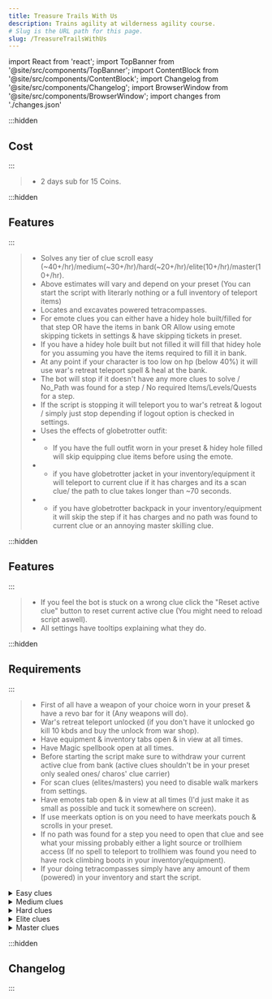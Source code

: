 ```yaml
---
title: Treasure Trails With Us
description: Trains agility at wilderness agility course.
# Slug is the URL path for this page.
slug: /TreasureTrailsWithUs
---
```


import React from 'react';
import TopBanner from '@site/src/components/TopBanner';
import ContentBlock from '@site/src/components/ContentBlock';
import Changelog from '@site/src/components/Changelog';
import BrowserWindow from '@site/src/components/BrowserWindow';
import changes from './changes.json'

<TopBanner title="Treasure Trails With Us" version="v1.0.0" author="ARMAR" skill="Money Making">
</TopBanner>

:::hidden

## Cost

:::

<ContentBlock title="Cost">

> - 2 days sub for 15 Coins.

</ContentBlock>

:::hidden

## Features

:::

<ContentBlock title="Features">

> - Solves any tier of clue scroll easy (~40+/hr)/medium(~30+/hr)/hard(~20+/hr)/elite(10+/hr)/master(10+/hr).
> - Above estimates will vary and depend on your preset (You can start the script with literarly nothing or a full inventory of teleport items)
> - Locates and excavates powered tetracompasses.
> - For emote clues you can either have a hidey hole built/filled for that step OR have the items in bank OR Allow using emote skipping tickets in settings & have skipping tickets in preset.
> - If you have a hidey hole built but not filled it will fill that hidey hole for you assuming you have the items required to fill it in bank.
> - At any point if your character is too low on hp (below 40%) it will use war's retreat teleport spell & heal at the bank.
> - The bot will stop if it doesn't have any more clues to solve / No_Path was found for a step / No required Items/Levels/Quests for a step.
> - If the script is stopping it will teleport you to war's retreat & logout / simply just stop depending if logout option is checked in settings.
> - Uses the effects of globetrotter outfit:
> - - If you have the full outfit worn in your preset & hidey hole filled will skip equipping clue items before using the emote.
> - - if you have globetrotter jacket in your inventory/equipment it will teleport to current clue if it has charges and its a scan clue/ the path to clue takes longer than ~70 seconds.
> - - if you have globetrotter backpack in your inventory/equipment it will skip the step if it has charges and no path was found to current clue or an annoying master skilling clue.

</ContentBlock>

:::hidden

## Features

:::

<ContentBlock title="Settings">

> - If you feel the bot is stuck on a wrong clue click the "Reset active clue" button to reset current active clue (You might need to reload script aswell).
> - All settings have tooltips explaining what they do. 

</ContentBlock>

:::hidden

## Requirements

:::
<ContentBlock title="Requirements/Instructions">

> - First of all have a weapon of your choice worn in your preset & have a revo bar for it (Any weapons will do).
> - War's retreat teleport unlocked (if you don't have it unlocked go kill 10 kbds and buy the unlock from war shop).
> - Have equipment & inventory tabs open & in view at all times.
> - Have Magic spellbook open at all times.
> - Before starting the script make sure to withdraw your current active clue from bank (active clues shouldn't be in your preset only sealed ones/ charos' clue carrier)
> - For scan clues (elites/masters) you need to disable walk markers from settings.
> - Have emotes tab open & in view at all times (I'd just make it as small as possible and tuck it somewhere on screen).
> - If use meerkats option is on you need to have meerkats pouch & scrolls in your preset.
> - If no path was found for a step you need to open that clue and see what your missing probably either a light source or trollhiem access (If no spell to teleport to trollhiem was found you need to have rock climbing boots in your inventory/equipment).
> - If your doing tetracompasses simply have any amount of them (powered) in your inventory and start the script.

<details>
<summary>Easy clues</summary>

>  - RS Wiki Page: https://runescape.wiki/w/Clue_scroll_(easy)#Requirements
>  - Any requirement that needs partial completion of a quest will require the completion of the quest for this script.
>  - If not using globetrotter outfit for emote clues YOU NEED TO HAVE SPACE IN YOUR PRESET FOR THE ITEMS IT REQUIRES TO WITHDRAW (and enough inventory space to remove all equipped items if needed).
>
<details>
<summary>Required Items(for emote clues)</summary>

>  1) Bronze dagger.
>  2) Iron full helm.
>  3) Gold ring.
>  4) Iron med helm.
>  5) Emerald ring.
>  6) Leather gloves.
>  7) Iron kiteshield.
>  8) Steel longsword.
>  9) Studded chaps.
>  10) Bronze platelegs.
>  11) Steel pickaxe.
>  12) Steel med helm.
>  13) Iron platelegs.
>  14) Emerald amulet.
>  15) Oak shieldbow.
>  16) Gold ring.
>  17) Leather chaps.
>  18) Steel mace.
>  19) Studded leather coif.
>  20) Steel plateskirt.
>  21) Sapphire necklace.
>  22) Polar camo top.
>  23) Leather gloves.
>  24) Leather boots.
>  25) Iron platebody.
>  26) Studded chaps.
>  27) Bronze full helm.
>  28) Sapphire necklace.
>  29) Polar camo legs.
>  30) Oak shortbow.
>  31) Iron chainbody.
>  32) Sapphire ring.
>  33) Shieldbow.
>  34) Gold necklace.
>  35) Gold ring.
>  36) Bronze spear.
>  37) Holy symbol.
>  38) Leather vambraces.
>  39) Iron warhammer.
>  40) Emerald ring.
>  41) Wood camo top.
>  42) Tiara.
>  43) Steel full helm.
>  44) Steel platebody.
>  45) Iron plateskirt.
>  46) Air tiara.
>  47) Bronze 2h sword.
>  48) Gold amulet.
>  49) Iron armoured boots.
>  50) Unholy symbol.
>  51) Steel hatchet.
>  52) Studded body.
>  53) Bronze platelegs.
>  54) Mud pie.
>  55) Sapphire ring.
>  56) Yellow flowers.
>  57) Leather chaps.
>  58) Sapphire amulet.
>  59) Emerald ring.
>  60) Bronze chainbody.
>  61) Studded leather coif.
>  62) Iron platebody.
>  63) Leather gloves.
>  64) Leather cowl.
>  65) Amulet of strength.
>  66) Iron scimitar.
>  67) Ruby amulet.
>  68) Blue flowers.
>  69) Leather gloves.
>  70) Leather chaps.
>  71) Bronze hatchet.
>  72) Hard leather body.
>  73) Iron chainbody.
>  74) Leather chaps.
>  75) Studded leather coif.
</details>
</details>
<details>
<summary>Medium clues</summary>

>  - RS Wiki Page: https://runescape.wiki/w/Clue_scroll_(medium)#Requirements
>  - Any requirement that needs partial completion of a quest will require the completion of the quest for this script.
>  - If not using globetrotter outfit for emote clues YOU NEED TO HAVE SPACE IN YOUR PRESET FOR THE ITEMS IT REQUIRES TO WITHDRAW (and enough inventory space to remove all equipped items if needed).
>  - You need a rope in your preset for Baxtorian Falls step.


<details>
<summary>Required Items(for emote clues)</summary>

>  1) Spiny helmet.
>  2) Mithril platelegs.
>  3) Iron 2h sword.
>  4) Mithril plateskirt.
>  5) Maple shieldbow.
>  6) Iron hatchet.
>  7) Steel kiteshield.
>  8) Mithril full helm.
>  9) Green dragonhide chaps.
>  10) Ring of duelling (8) or Ring of duelling (7) or Ring of duelling (6) or Ring of duelling (5) or Ring of duelling (4) or Ring of duelling (3) or Ring of duelling (2) or Ring of duelling (1).
>  11) Mithril med helm.
>  12) Ruby amulet.
>  13) Mithril scimitar.
>  14) Iron square shield.
>  15) Steel platebody.
>  16) Maple shortbow.
>  17) Bronze armoured boots.
>  18) Green dragonhide chaps.
>  19) Steel kiteshield.
>  20) Ring of forging.
>  21) Iron crossbow.
>  22) Adamant med helm.
>  23) Snakeskin chaps.
>  24) Mithril chainbody.
>  25) Green dragonhide chaps.
>  26) Ruby amulet.
>  27) Green dragonhide body.
>  28) Green dragonhide chaps.
>  29) Steel square shield.
>  30) Blood'n'tar snelm (pointed).
>  31) Snakeskin boots.
>  32) Iron pickaxe.
>  33) Blood'n'tar snelm (round).
>  34) Hard leather body.
>  35) Silver sickle.
>  36) Bruise blue snelm (pointed).
>  37) Staff of air.
</details>
</details>

<details>
<summary>Hard clues</summary>

>  - RS Wiki Page: https://runescape.wiki/w/Clue_scroll_(hard)#Requirements
>  - Any requirement that needs partial completion of a quest will require the completion of the quest for this script.
>  - If not using globetrotter outfit for emote clues YOU NEED TO HAVE SPACE IN YOUR PRESET FOR THE ITEMS IT REQUIRES TO WITHDRAW (and enough inventory space to remove all equipped items if needed).
>
<details>
<summary>Required Items</summary>

>  1) Bronze platelegs.
>  2) Iron platebody.
>  3) Blue dragonhide vambraces.
>  4) Elemental shield.
>  5) Blue dragonhide chaps.
>  6) Rune warhammer.
>  7) Blue dragonhide body.
>  8) Blue dragonhide vambraces.
>  9) Ring of life.
>  10) Amulet of glory or Amulet of glory (1) or Amulet of glory (2) or Amulet of glory (3) or Amulet of glory (4).
>  11) Adamant 2h sword.
>  12) Iron square shield.
>  13) Blue dragonhide vambraces.
>  14) Iron pickaxe.
>  15) Diamond ring.
>  16) Amulet of power.
>  17) Rune full helm.
>  18) Blue dragonhide chaps.
>  19) Fire battlestaff.
>  20) Mithril platelegs.
>  21) Ring of life.
>  22) Rune hatchet.
>  23) Splitbark helm.
>  24) Mud pie.
>  25) Rune platebody.
</details>
</details>
<details>
<summary>Elite clues</summary>

>  - RS Wiki Page: https://runescape.wiki/w/Clue_scroll_(elite)#Requirements
>  - Any requirement that needs partial completion of a quest will require the completion of the quest for this script.
>  - If you have keldagrim unlocked then you need to have visited keldagrim once (You can confirm its valid if you can use luck of the dwarf's keldagrim teleport).
>  - A Light source in your preset (only sapphire lantern and emeral lantern are handled)
>  - If your creating sapphire lantern, buy bullseye lantern (third one on GE that says "A sturdy steel lantern."), sapphire, then use the sapphire on the bullseye lantern.
>
<details>
<summary>Required Items(for emote clues)</summary>

> None.
</details>
</details>

<details>
<summary>Master clues</summary>

>  - RS Wiki Page: https://runescape.wiki/w/Clue_scroll_(master)#Requirements
>  - Any requirement that needs partial completion of a quest will require the completion of the quest for this script.
>  - If not using globetrotter outfit for emote clues YOU NEED TO HAVE SPACE IN YOUR PRESET FOR THE ITEMS IT REQUIRES TO WITHDRAW (and enough inventory space to remove all equipped items if needed).
>  - You need to have some supplies to go on uncharted islands.
>  - If you have completed 'Gower Quest' you need to have Disk of Returning in your preset.
>  - Your inventory needs to have atleast 3 free spaces.
>  - You cannot put skilling clue items in your preset only teleport items allowed.

<details>
<summary>Skilling Steps Additional requirements</summary>
>  - Skilling clues require all these https://runescape.wiki/w/Treasure_Trails/Guide/Skill_riddle_challenges.
>  - You need to have these ingredients/items in your bank:
>  - - torstol potion (unf) , jangerberries to make zamorak brews. 
>  - - toadflax potion (unf) , crushed bird nest to make saradomin brews. 
>  - - black dragon leathers , threads to make black dragonhide bodies. 
>  - - decorated cooking urn (nr), a fire rune to make decorated cooking urns.
>  - - raw sharks.
>  - - elder logs & magic logs.
>  - - raw wild pies.(You can use wilder pies instead if you have 90 cooking)
>  - - pure essence.
>  - - Great white shark bait.
>  - You need to have some rune bars in your metal bank.
>  - You need to have some banite ores in your metal bank. 
>  - You need to have some cash in your money pouch to buy cleansing crystals. 
>  - You need to set your runspan portal to high level, from wizards tower the guy near the east portal can change ur portal direction to high runspan level.
>  - You need to have your Prayer tab open and in view at all times for the prayer skilling step.

</details>
<details>
<summary>Required Items (for emote clues)</summary>

>  1) Fire cape.
>  2) Toktz-ket-xil.
>  3) Spork.
>  4) Enhanced yaktwee stick.
>  5) Dagon'hai hat.
>  6) Amulet of ranging.
>  7) Dark bow.
>  8) Infinity boots.
>  9) Culinaromancer's gloves 10.
>  10) Imphide hood.
>  11) Prifddinian musician's robe top.
>  12) Amulet of magic.
>  13) Iban's staff.
>  14) Ghostly cloak.
>  15) Tan cavalier or Dark cavalier or Black cavalier or Cavalier and mask or Gilded cavalier or Gilded cavalier and mask.
>  16) Asylum surgeon's ring.
>  17) Scabaras mask.
>  18) Lab coat top.
>  19) Lab coat legs.
>  20) Staff of light.
>  21) Green dragon mask or Blue dragon mask or Red dragon mask or Black dragon mask or Frost dragon mask or Bronze dragon mask or Iron dragon mask or Steel dragon mask or Mithril dragon mask or Adamant dragon mask or Dragonstone dragon mask or Onyx dragon mask or Rune dragon mask or Hydrix dragon mask.
>  22) Dragon Rider amulet.
>  23) Dragon defender.
>  24) Demon slayer gloves.
>  25) Red boater or Orange boater or Green boater or Blue boater or Black boater or Gilded boater.
>  26) Cape of legends.
>  27) Ancient staff.
>  28) Prifddinian worker's trousers.
>  29) Berserker ring.
>  30) Holy Cithara.
>  31) Saradomin's murmur.
>  32) Ring of devotion.
</details>
</details>

</ContentBlock>

:::hidden



## Changelog

:::

<Changelog changes={changes}>

</Changelog>